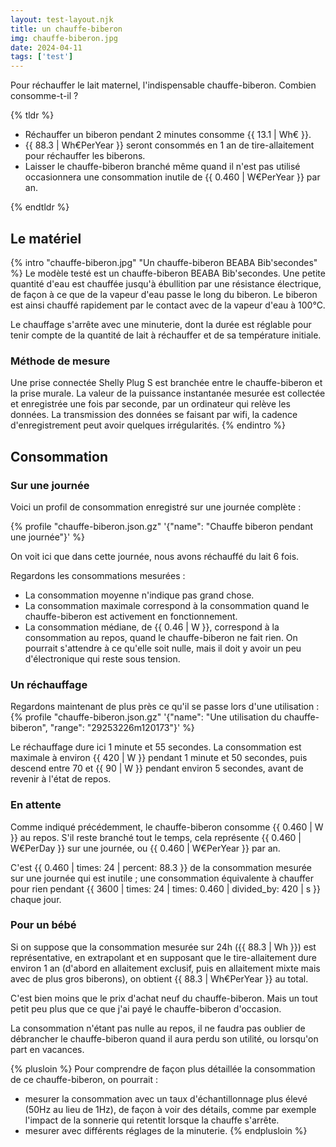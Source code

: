 ```yaml
---
layout: test-layout.njk 
title: un chauffe-biberon
img: chauffe-biberon.jpg
date: 2024-04-11
tags: ['test']
---
```


Pour réchauffer le lait maternel, l'indispensable chauffe-biberon. Combien consomme-t-il ?
<!-- excerpt -->

{% tldr %}
- Réchauffer un biberon pendant 2 minutes consomme {{ 13.1 | Wh€ }}.
- {{ 88.3 | Wh€PerYear }} seront consommés en 1 an de tire-allaitement pour réchauffer les biberons.
- Laisser le chauffe-biberon branché même quand il n'est pas utilisé occasionnera une consommation inutile de {{ 0.460 | W€PerYear }} par an.

{% endtldr %}

## Le matériel
{% intro "chauffe-biberon.jpg" "Un chauffe-biberon BEABA Bib'secondes" %}
Le modèle testé est un chauffe-biberon BEABA Bib'secondes. Une petite quantité d'eau est chauffée jusqu'à ébullition par une résistance électrique, de façon à ce que de la vapeur d'eau passe le long du biberon. Le biberon est ainsi chauffé rapidement par le contact avec de la vapeur d'eau à 100°C.

Le chauffage s'arrête avec une minuterie, dont la durée est réglable pour tenir compte de la quantité de lait à réchauffer et de sa température initiale.

### Méthode de mesure

Une prise connectée Shelly Plug S est branchée entre le chauffe-biberon et la prise murale. La valeur de la puissance instantanée mesurée est collectée et enregistrée une fois par seconde, par un ordinateur qui relève les données. La transmission des données se faisant par wifi, la cadence d'enregistrement peut avoir quelques irrégularités.
{% endintro %}

## Consommation

### Sur une journée

Voici un profil de consommation enregistré sur une journée complète :

{% profile "chauffe-biberon.json.gz" '{"name": "Chauffe biberon pendant une journée"}' %}

On voit ici que dans cette journée, nous avons réchauffé du lait 6 fois.

Regardons les consommations mesurées :
- La consommation moyenne n'indique pas grand chose.
- La consommation maximale correspond à la consommation quand le chauffe-biberon est activement en fonctionnement.
- La consommation médiane, de {{ 0.46 | W }}, correspond à la consommation au repos, quand le chauffe-biberon ne fait rien. On pourrait s'attendre à ce qu'elle soit nulle, mais il doit y avoir un peu d'électronique qui reste sous tension.

### Un réchauffage

Regardons maintenant de plus près ce qu'il se passe lors d'une utilisation :
{% profile "chauffe-biberon.json.gz" '{"name": "Une utilisation du chauffe-biberon", "range": "29253226m120173"}' %}

Le réchauffage dure ici 1 minute et 55 secondes. La consommation est maximale à environ {{ 420 | W }} pendant 1 minute et 50 secondes, puis descend entre 70 et {{ 90 | W }} pendant environ 5 secondes, avant de revenir à l'état de repos.

### En attente

Comme indiqué précédemment, le chauffe-biberon consomme {{ 0.460 | W }} au repos. S'il reste branché tout le temps, cela représente {{ 0.460 | W€PerDay }} sur une journée, ou {{ 0.460 | W€PerYear }} par an.

C'est {{ 0.460 | times: 24 | percent: 88.3 }} de la consommation mesurée sur une journée qui est inutile ; une consommation équivalente à chauffer pour rien pendant {{ 3600 | times: 24 | times: 0.460 | divided_by: 420 | s }} chaque jour.

### Pour un bébé

Si on suppose que la consommation mesurée sur 24h ({{ 88.3 | Wh }}) est représentative, en extrapolant et en supposant que le tire-allaitement dure environ 1 an (d'abord en allaitement exclusif, puis en allaitement mixte mais avec de plus gros biberons), on obtient {{ 88.3 | Wh€PerYear }} au total.

C'est bien moins que le prix d'achat neuf du chauffe-biberon. Mais un tout petit peu plus que ce que j'ai payé le chauffe-biberon d'occasion.

La consommation n'étant pas nulle au repos, il ne faudra pas oublier de débrancher le chauffe-biberon quand il aura perdu son utilité, ou lorsqu'on part en vacances.

{% plusloin %}
Pour comprendre de façon plus détaillée la consommation de ce chauffe-biberon, on pourrait :
- mesurer la consommation avec un taux d'échantillonnage plus élevé (50Hz au lieu de 1Hz), de façon à voir des détails, comme par exemple l'impact de la sonnerie qui retentit lorsque la chauffe s'arrête.
- mesurer avec différents réglages de la minuterie.
{% endplusloin %}
